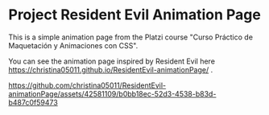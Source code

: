 # Project Resident Evil Animation Page

This is a simple animation page from the Platzi course "Curso Práctico de Maquetación y Animaciones con CSS".

You can see the animation page inspired by Resident Evil here https://christina05011.github.io/ResidentEvil-animationPage/ .


https://github.com/christina05011/ResidentEvil-animationPage/assets/42581109/b0bb18ec-52d3-4538-b83d-b487c0f59473

